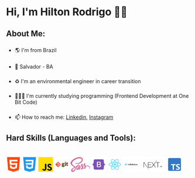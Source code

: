 <h1>Hi, I'm Hilton Rodrigo 👋🏽</h1>

###

<h2>About Me:</h2>

###

- :earth_americas: I'm from Brazil

###

- 📍 Salvador - BA

###

- ♻️ I'm an environmental engineer in career transition

###

- 👨🏽‍💻 I'm currently studying programming (Frontend Development at One Bit Code)

###

- 📫 How to reach me: <a href="https://www.linkedin.com/in/hrodrigomota/" target="_blank">Linkedin</a>, <a href="https://www.instagram.com/hrodrigomota" target="_blank">Instagram</a>

###

<h2>Hard Skills (Languages and Tools):</h2>

###
<div align="left">
  <br />
  <img height="40" src="./images/html-5.png" alt="HTML logo">
  <img height="40" src="./images/css-3.png" alt="CSS logo">
  <img height="40" src="./images/js.png" alt="JavaScript logo">
  <img height="40" src="./images/git.png" alt="Git logo">
  <img height="40" src="./images/sass.svg" alt="SASS logo">
  <img height="40" src="./images/bootstrap.png" alt="Bootstrap logo">
  <img height="40" src="./images/react.png" alt="React logo">
  <img height="40" src="./images/tailwind-css.png" alt="TailwnindCSS logo">
  <img height="40" src="./images/nextjs.jpg" alt="Nextjs logo">
  <img height="40" src="./images/typescript.png" alt="TypeScript logo">
</div>


<!--
**hrodrigomota/hrodrigomota** is a ✨ _special_ ✨ repository because its `README.md` (this file) appears on your GitHub profile.

Here are some ideas to get you started:

- 🔭 I’m currently working on ...
- 🌱 I’m currently learning ...
- 👯 I’m looking to collaborate on ...
- 🤔 I’m looking for help with ...
- 💬 Ask me about ...
- 📫 How to reach me: ...
- 😄 Pronouns: ...
- ⚡ Fun fact: ...
-->
